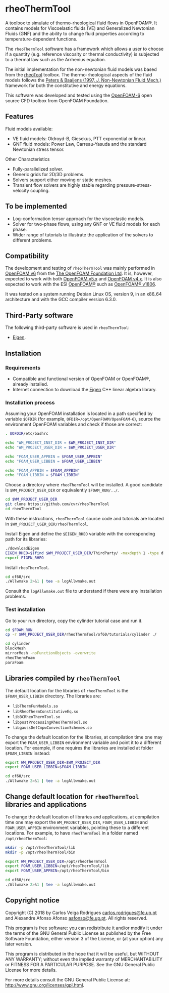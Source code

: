 # rheoThermTool

A toolbox to simulate of thermo-rheological fluid flows in OpenFOAM®.
It contains models for Viscoelastic fluids (VE) and Generalized Newtonian Fluids (GNF)
and the ability to change fluid properties according to temperature-dependent functions.

The `rheoThermTool` software has a framework which allows a user to choose if a quantity
(e.g. reference viscosity or thermal conductivity) is subjected to a thermal law
such as the Arrhenius equation.

The initial implementation for the non-newtonian fluid models
was based from the [rheoTool](https://github.com/fppimenta/rheoTool) toolbox.
The thermo-rheological aspects of the fluid models follows
the [Peters & Baaijens (1997, J. Non-Newtonian Fluid Mech.)](http://doi.org/10.1016/S0377-0257(96)01511-X)
framework for both the constitutive and energy equations.

This software was developed and tested using the [OpenFOAM-6](https://github.com/OpenFOAM/OpenFOAM-6) open source CFD toolbox from OpenFOAM Foundation.


## Features

Fluid models available:
* VE fluid models: Oldroyd-B, Giesekus, PTT exponential or linear.
* GNF fluid models: Power Law, Carreau-Yasuda and the standard Newtonian stress tensor.

Other Characteristics
* Fully-parallelized solver.
* Generic grids for 2D/3D problems.
* Solvers support either moving or static meshes.
* Transient flow solvers are highly stable regarding pressure-stress-velocity coupling.


## To be implemented

* Log-conformation tensor approach for the viscoelastic models.
* Solver for two-phase flows, using any GNF or VE fluid models for each phase.
* Wider range of tutorials to illustrate the application of the solvers to different problems.


## Compatibility

The development and testing of `rheoThermTool` was mainly
performed in [OpenFOAM v6](https://github.com/OpenFOAM/OpenFOAM-6) from the
[The OpenFOAM Foundation Ltd](https://openfoam.org/). It is, however, expected to
work with both [OpenFOAM v5.x](https://github.com/OpenFOAM/OpenFOAM-5.x)
and [OpenFOAM v4.x](https://github.com/OpenFOAM/OpenFOAM-4.x).
It is also expected to work with the ESI [OpenFOAM®](https://www.openfoam.com)
such as [OpenFOAM® v1806](https://www.openfoam.com/releases/openfoam-v1806).

It was tested on a system running Debian Linux OS, version 9, in an x86_64 architecture and
with the GCC compiler version 6.3.0.


## Third-Party software

The following third-party software is used in `rheoThermTool`:

* [Eigen](http://eigen.tuxfamily.org/).


## Installation

### Requirements

* Compatible and functional version of OpenFOAM or OpenFOAM®, already installed.
* Internet connection to download the [Eigen](http://eigen.tuxfamily.org/) C++ linear algebra library.

### Installation process

Assuming your OpenFOAM installation is located in a path
specified by variable `$OFDIR` (for example, `OFDIR=/opt/OpenFOAM/OpenFOAM-6`),
source the environment OpenFOAM variables and check if those are correct:
```sh
. $OFDIR/etc/bashrc

echo "WM_PROJECT_INST_DIR = $WM_PROJECT_INST_DIR"
echo "WM_PROJECT_USER_DIR = $WM_PROJECT_USER_DIR"

echo "FOAM_USER_APPBIN = $FOAM_USER_APPBIN"
echo "FOAM_USER_LIBBIN = $FOAM_USER_LIBBIN"

echo "FOAM_APPBIN = $FOAM_APPBIN"
echo "FOAM_LIBBIN = $FOAM_LIBBIN"
```

Choose a directory where `rheoThermTool` will be installed.
A good candidate is `$WM_PROJECT_USER_DIR` or equivalently `$FOAM_RUN/../`.
```sh
cd $WM_PROJECT_USER_DIR
git clone https://github.com/cvr/rheoThermTool
cd rheoThermTool
```
With these instructions, `rheoThermTool` source code and tutorials
are located in `$WM_PROJECT_USER_DIR/rheoThermTool`.

Install Eigen and define the `$EIGEN_RHEO` variable with the corresponding path for its libraries:
```sh
./downloadEigen
EIGEN_RHEO=$(find $WM_PROJECT_USER_DIR/ThirdParty/ -maxdepth 1 -type d -iname "eigen*" | head -n 1)
export EIGEN_RHEO
```

Install `rheoThermTool`.
```sh
cd of60/src
./Allwmake 2>&1 | tee -a logAllwmake.out
```
Consult the `logAllwmake.out` file to understand if there were any installation problems.


### Test installation

Go to your run directory, copy the cylinder tutorial case and run it.
```sh
cd $FOAM_RUN
cp -r $WM_PROJECT_USER_DIR/rheoThermTool/of60/tutorials/cylinder ./

cd cylinder
blockMesh
mirrorMesh -noFunctionObjects -overwrite
rheoThermFoam
paraFoam
```


## Libraries compiled by `rheoThermTool`

The default location for the libraries of `rheoThermTool`
is the `$FOAM_USER_LIBBIN` directory.  The libraries are:

* `libThermFunModels.so`
* `libRheoThermConstitutiveEq.so`
* `libBCRheoThermTool.so`
* `libpostProcessingRheoThermTool.so`
* `libgaussDefCmpwConvectionSchemes.so`

To change the default location for the libraries,
at compilation time one may export the `FOAM_USER_LIBBIN`
environment variable and point it to a different location.
For example, if one requires the libraries are installed
at folder `$FOAM_LIBBIN` instead:
```sh
export WM_PROJECT_USER_DIR=$WM_PROJECT_DIR
export FOAM_USER_LIBBIN=$FOAM_LIBBIN

cd of60/src
./Allwmake 2>&1 | tee -a logAllwmake.out
```

## Change default location for `rheoThermTool` libraries and applications

To change the default location of libraries and applications,
at compilation time one may export the `WM_PROJECT_USER_DIR`,
`FOAM_USER_LIBBIN` and `FOAM_USER_APPBIN` environment variables,
pointing these to a different locations.
For example, to have `rheoThermTool` in a folder named
`/opt/rheoThermTool`:
```sh
mkdir -p /opt/rheoThermTool/lib
mkdir -p /opt/rheoThermTool/bin

export WM_PROJECT_USER_DIR=/opt/rheoThermTool
export FOAM_USER_LIBBIN=/opt/rheoThermTool/lib
export FOAM_USER_APPBIN=/opt/rheoThermTool/bin

cd of60/src
./Allwmake 2>&1 | tee -a logAllwmake.out
```













## Copyright notice

Copyright (C) 2018 by Carlos Veiga Rodrigues <carlos.rodrigues@fe.up.pt>
and Alexandre Afonso Afonso <aafonso@fe.up.pt>. All rights reserved.

This program is free software: you can redistribute it and/or modify
it under the terms of the GNU General Public License as published by
the Free Software Foundation, either version 3 of the License, or
(at your option) any later version.

This program is distributed in the hope that it will be useful,
but WITHOUT ANY WARRANTY; without even the implied warranty of
MERCHANTABILITY or FITNESS FOR A PARTICULAR PURPOSE.  See the
GNU General Public License for more details.

For more details consult the GNU General Public License at:
<http://www.gnu.org/licenses/gpl.html>.

